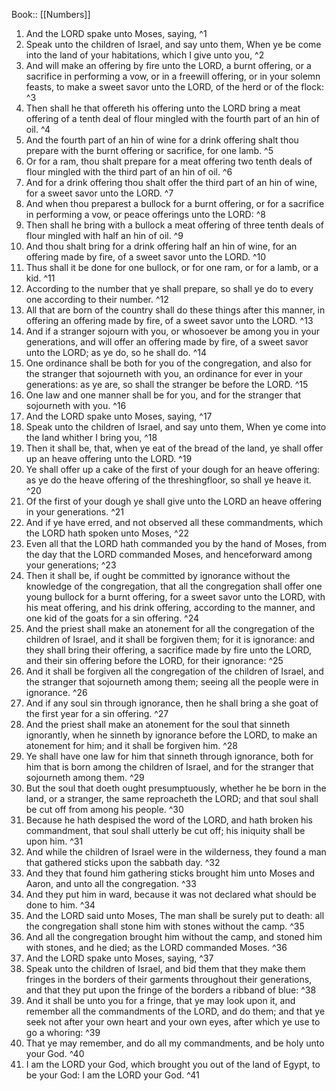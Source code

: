  Book:: [[Numbers]]
 1. And the LORD spake unto Moses, saying, ^1
 2. Speak unto the children of Israel, and say unto them, When ye be come into the land of your habitations, which I give unto you, ^2
 3. And will make an offering by fire unto the LORD, a burnt offering, or a sacrifice in performing a vow, or in a freewill offering, or in your solemn feasts, to make a sweet savor unto the LORD, of the herd or of the flock: ^3
 4. Then shall he that offereth his offering unto the LORD bring a meat offering of a tenth deal of flour mingled with the fourth part of an hin of oil. ^4
 5. And the fourth part of an hin of wine for a drink offering shalt thou prepare with the burnt offering or sacrifice, for one lamb. ^5
 6. Or for a ram, thou shalt prepare for a meat offering two tenth deals of flour mingled with the third part of an hin of oil. ^6
 7. And for a drink offering thou shalt offer the third part of an hin of wine, for a sweet savor unto the LORD. ^7
 8. And when thou preparest a bullock for a burnt offering, or for a sacrifice in performing a vow, or peace offerings unto the LORD: ^8
 9. Then shall he bring with a bullock a meat offering of three tenth deals of flour mingled with half an hin of oil. ^9
 10. And thou shalt bring for a drink offering half an hin of wine, for an offering made by fire, of a sweet savor unto the LORD. ^10
 11. Thus shall it be done for one bullock, or for one ram, or for a lamb, or a kid. ^11
 12. According to the number that ye shall prepare, so shall ye do to every one according to their number. ^12
 13. All that are born of the country shall do these things after this manner, in offering an offering made by fire, of a sweet savor unto the LORD. ^13
 14. And if a stranger sojourn with you, or whosoever be among you in your generations, and will offer an offering made by fire, of a sweet savor unto the LORD; as ye do, so he shall do. ^14
 15. One ordinance shall be both for you of the congregation, and also for the stranger that sojourneth with you, an ordinance for ever in your generations: as ye are, so shall the stranger be before the LORD. ^15
 16. One law and one manner shall be for you, and for the stranger that sojourneth with you. ^16
 17. And the LORD spake unto Moses, saying, ^17
 18. Speak unto the children of Israel, and say unto them, When ye come into the land whither I bring you, ^18
 19. Then it shall be, that, when ye eat of the bread of the land, ye shall offer up an heave offering unto the LORD. ^19
 20. Ye shall offer up a cake of the first of your dough for an heave offering: as ye do the heave offering of the threshingfloor, so shall ye heave it. ^20
 21. Of the first of your dough ye shall give unto the LORD an heave offering in your generations. ^21
 22. And if ye have erred, and not observed all these commandments, which the LORD hath spoken unto Moses, ^22
 23. Even all that the LORD hath commanded you by the hand of Moses, from the day that the LORD commanded Moses, and henceforward among your generations; ^23
 24. Then it shall be, if ought be committed by ignorance without the knowledge of the congregation, that all the congregation shall offer one young bullock for a burnt offering, for a sweet savor unto the LORD, with his meat offering, and his drink offering, according to the manner, and one kid of the goats for a sin offering. ^24
 25. And the priest shall make an atonement for all the congregation of the children of Israel, and it shall be forgiven them; for it is ignorance: and they shall bring their offering, a sacrifice made by fire unto the LORD, and their sin offering before the LORD, for their ignorance: ^25
 26. And it shall be forgiven all the congregation of the children of Israel, and the stranger that sojourneth among them; seeing all the people were in ignorance. ^26
 27. And if any soul sin through ignorance, then he shall bring a she goat of the first year for a sin offering. ^27
 28. And the priest shall make an atonement for the soul that sinneth ignorantly, when he sinneth by ignorance before the LORD, to make an atonement for him; and it shall be forgiven him. ^28
 29. Ye shall have one law for him that sinneth through ignorance, both for him that is born among the children of Israel, and for the stranger that sojourneth among them. ^29
 30. But the soul that doeth ought presumptuously, whether he be born in the land, or a stranger, the same reproacheth the LORD; and that soul shall be cut off from among his people. ^30
 31. Because he hath despised the word of the LORD, and hath broken his commandment, that soul shall utterly be cut off; his iniquity shall be upon him. ^31
 32. And while the children of Israel were in the wilderness, they found a man that gathered sticks upon the sabbath day. ^32
 33. And they that found him gathering sticks brought him unto Moses and Aaron, and unto all the congregation. ^33
 34. And they put him in ward, because it was not declared what should be done to him. ^34
 35. And the LORD said unto Moses, The man shall be surely put to death: all the congregation shall stone him with stones without the camp. ^35
 36. And all the congregation brought him without the camp, and stoned him with stones, and he died; as the LORD commanded Moses. ^36
 37. And the LORD spake unto Moses, saying, ^37
 38. Speak unto the children of Israel, and bid them that they make them fringes in the borders of their garments throughout their generations, and that they put upon the fringe of the borders a ribband of blue: ^38
 39. And it shall be unto you for a fringe, that ye may look upon it, and remember all the commandments of the LORD, and do them; and that ye seek not after your own heart and your own eyes, after which ye use to go a whoring: ^39
 40. That ye may remember, and do all my commandments, and be holy unto your God. ^40
 41. I am the LORD your God, which brought you out of the land of Egypt, to be your God: I am the LORD your God. ^41
